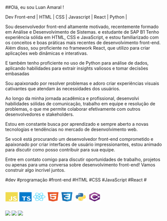 ##Olá, eu sou Luan Amaral !

Dev Front-end | HTML | CSS | Javascript | React | Python |

Sou desenvolvedor front-end altamente motivado, recentemente formado em Análise e Desenvolvimento de Sistemas. 
e estudante de SAP B1
Tenho experiência sólida em HTML, CSS e JavaScript, e estou familiarizado com os conceitos e boas práticas mais recentes de desenvolvimento front-end. Além disso, sou proficiente no framework React, que utilizo para criar aplicações web dinâmicas e interativas.

E também tenho proficiente no uso de Python para análise de dados, aplicando habilidades para extrair insights valiosos e tomar decisões embasadas

Sou apaixonado por resolver problemas e adoro criar experiências visuais cativantes que atendam às necessidades dos usuários.

Ao longo da minha jornada acadêmica e profissional, desenvolvi habilidades sólidas de comunicação, trabalho em equipe e resolução de problemas, o que me permite colaborar efetivamente com outros desenvolvedores e stakeholders.

Estou em constante busca por aprendizado e sempre aberto a novas tecnologias e tendências no mercado de desenvolvimento web. 

Se você está procurando um desenvolvedor front-end comprometido e apaixonado por criar interfaces de usuário impressionantes, estou animado para discutir como posso contribuir para sua equipe.

Entre em contato comigo para discutir oportunidades de trabalho, projetos ou apenas para uma conversa sobre desenvolvimento front-end! Vamos construir algo incrível juntos.

#dev #programação #front-end #HTML #CSS #JavaScript #React #




<div style="display: inline_block"><br>
  <img align="center" alt="Rafa-Js" height="30" width="40" src="https://raw.githubusercontent.com/devicons/devicon/master/icons/javascript/javascript-plain.svg">
  <img align="center" alt="Rafa-Ts" height="30" width="40" src="https://raw.githubusercontent.com/devicons/devicon/master/icons/typescript/typescript-plain.svg">
  <img align="center" alt="Rafa-React" height="30" width="40" src="https://raw.githubusercontent.com/devicons/devicon/master/icons/react/react-original.svg">
  <img align="center" alt="Rafa-HTML" height="30" width="40" src="https://raw.githubusercontent.com/devicons/devicon/master/icons/html5/html5-original.svg">
  <img align="center" alt="Rafa-CSS" height="30" width="40" src="https://raw.githubusercontent.com/devicons/devicon/master/icons/css3/css3-original.svg">
  <img align="center" alt="Rafa-Python" height="30" width="40" src="https://raw.githubusercontent.com/devicons/devicon/master/icons/python/python-original.svg">
  <img align="center" alt="Rafa-Csharp" height="30" width="40" src="https://raw.githubusercontent.com/devicons/devicon/master/icons/csharp/csharp-original.svg">
</div>

##
<div> 
  
  <a href="https://www.instagram.com/proencaamaral/" target="_blank"><img src="https://img.shields.io/badge/-Instagram-%23E4405F?style=for-the-badge&logo=instagram&logoColor=white" target="_blank"></a> 
  <a href = "mailto:luaan.r@gmail.com"><img src="https://img.shields.io/badge/-Gmail-%23333?style=for-the-badge&logo=gmail&logoColor=white" target="_blank"></a>
  <a href="https://www.linkedin.com/in/luan-amaral-422833225/" target="_blank"><img src="https://img.shields.io/badge/-LinkedIn-%230077B5?style=for-the-badge&logo=linkedin&logoColor=white" target="_blank"></a> 
  
</div>
